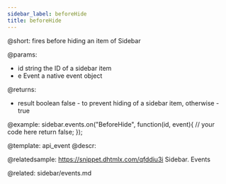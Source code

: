 ```yaml
---
sidebar_label: beforeHide
title: beforeHide
---          
```


@short:
fires before hiding an item of Sidebar

@params:
- id 		string		the ID of a sidebar item
- e         Event       a native event object

@returns:
- result        boolean     false - to prevent hiding of a sidebar item, otherwise - true

@example:
sidebar.events.on("BeforeHide", function(id, event){
    // your code here
    return false;
});


@template: api_event
@descr:

@relatedsample: https://snippet.dhtmlx.com/qfddiu3i	Sidebar. Events

@related: sidebar/events.md